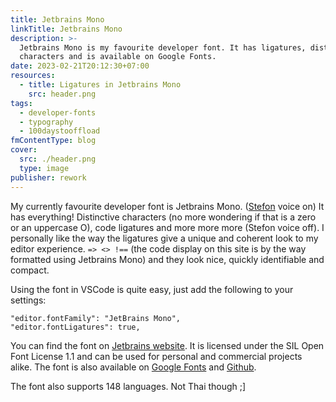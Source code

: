 ```yaml
---
title: Jetbrains Mono
linkTitle: Jetbrains Mono
description: >-
  Jetbrains Mono is my favourite developer font. It has ligatures, distinctive
  characters and is available on Google Fonts.
date: 2023-02-21T20:12:30+07:00
resources:
  - title: Ligatures in Jetbrains Mono
    src: header.png
tags:
  - developer-fonts
  - typography
  - 100daystooffload
fmContentType: blog
cover:
  src: ./header.png
  type: image
publisher: rework
---
```


My currently favourite developer font is Jetbrains Mono. ([Stefon](https://www.youtube.com/watch?v=vwm_N2PCUz8) voice on) It has everything! Distinctive characters (no more wondering if that is a zero or an uppercase O), code ligatures and more more more (Stefon voice off). I personally like the way the ligatures give a unique and coherent look to my editor experience. `=> <> !==` (the code display on this site is by the way formatted using Jetbrains Mono) and they look nice, quickly identifiable and compact.

Using the font in VSCode is quite easy, just add the following to your settings:

```jsonc
"editor.fontFamily": "JetBrains Mono",
"editor.fontLigatures": true,
```

You can find the font on [Jetbrains website](https://www.jetbrains.com/lp/mono/). It is licensed under the SIL Open Font License 1.1 and can be used for personal and commercial projects alike. The font is also available on [Google Fonts](https://fonts.google.com/specimen/JetBrains+Mono) and [Github](https://github.com/JetBrains/JetBrainsMono).

The font also supports 148 languages. Not Thai though ;]
